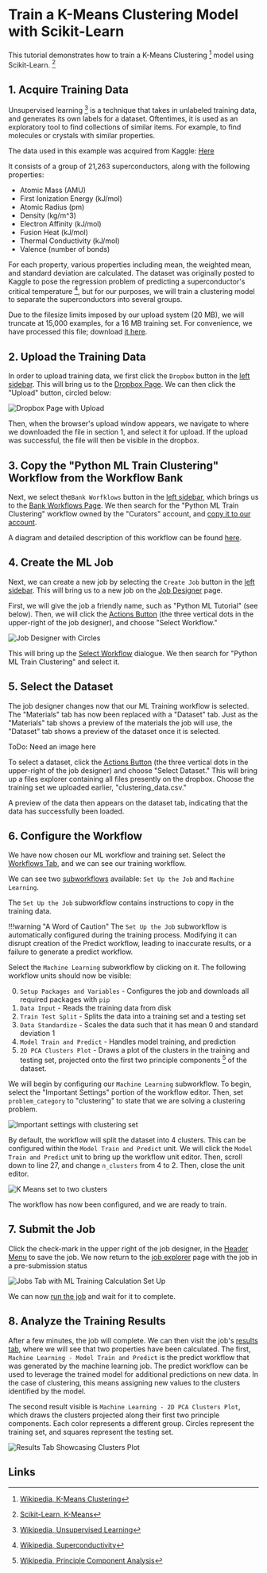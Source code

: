 # Train a K-Means Clustering Model with Scikit-Learn

This tutorial demonstrates how to train a K-Means Clustering [^1] model using Scikit-Learn. [^2]

## 1. Acquire Training Data

Unsupervised learning [^3] is a technique that takes in unlabeled training data, and generates its own labels for a
dataset. Oftentimes, it is used as an exploratory tool to find collections of similar items. For example, to find
molecules or crystals with similar properties.

The data used in this example was acquired from Kaggle: [Here](https://www.kaggle.com/anlgrbz/super-conductors)

It consists of a group of 21,263 superconductors, along with the following properties:
- Atomic Mass (AMU)
- First Ionization Energy (kJ/mol)
- Atomic Radius (pm)
- Density (kg/m^3)
- Electron Affinity (kJ/mol)
- Fusion Heat (kJ/mol)
- Thermal Conductivity (kJ/mol)
- Valence (number of bonds)

For each property, various properties including mean, the weighted mean, and standard deviation are calculated. The
dataset was originally posted to Kaggle to pose the regression problem of predicting a superconductor's critical
temperature [^4], but for our purposes, we will train a clustering model to separate the superconductors into several
groups.

Due to the filesize limits imposed by our upload system (20 MB), we will truncate at 15,000 examples,
for a 16 MB training set. For convenience, we have processed this file; download
<a href="/extra/files/clustering_data.csv.csv" download="clustering_data.csv.csv">it here</a>. 

## 2. Upload the Training Data

In order to upload training data, we first click the `Dropbox` button in the [left sidebar](../../ui/left-sidebar.md).
This will bring us to the [Dropbox Page](../../jobs/ui/files-tab.md). We can then click the "Upload" button, circled
below:

![Dropbox Page with Upload](../../images/tutorials/pythonML/dropbox-page-with-upload-circled.png "Dropbox page with upload circled")

Then, when the browser's upload window appears, we navigate to where we downloaded the file in section 1, and select it
for upload. If the upload was successful, the file will then be visible in the dropbox.

## 3. Copy the "Python ML Train Clustering" Workflow from the Workflow Bank

Next, we select the`Bank Worfklows` button in the [left sidebar](../../ui/left-sidebar.md), which brings us to
the [Bank Workflows Page](../../workflows/bank.md). We then search for the "Python ML Train Clustering" workflow owned
by the "Curators" account, and [copy it to our account](../../workflows/actions/copy-bank.md).

A diagram and detailed description of this workflow can be found
[here](../../software-directory/machine-learning/python-ml/components.md).

## 4. Create the ML Job

Next, we can create a new job by selecting the `Create Job` button in the [left sidebar](../../ui/left-sidebar.md). This
will bring us to a new job on the [Job Designer](../../jobs-designer/overview.md) page.

First, we will give the job a friendly name, such as "Python ML Tutorial" (see below). Then, we will click
the [Actions Button](../../jobs-designer/header-menu.md#Actions) (the three vertical dots in the upper-right of the job
designer), and choose "Select Workflow."

![Job Designer with Circles](../../images/tutorials/pythonML/job-designer-with-python-ml-name-and-three-dots-circled.png "Job designer page")

This will bring up the [Select Workflow](../../jobs-designer/actions-header-menu/select-workflow.md) dialogue. We then
search for "Python ML Train Clustering" and select it.

## 5. Select the Dataset

The job designer changes now that our ML Training workflow is selected. The "Materials" tab has now been replaced with
a "Dataset" tab. Just as the "Materials" tab shows a preview of the materials the job will use, the "Dataset" tab shows
a preview of the dataset once it is selected.

ToDo: Need an image here

To select a dataset, click the [Actions Button](../../jobs-designer/header-menu.md#Actions) (the three vertical dots in
the upper-right of the job designer) and choose "Select Dataset." This will bring up a files explorer containing all
files presently on the dropbox. Choose the training set we uploaded earlier, "clustering_data.csv."

A preview of the data then appears on the dataset tab, indicating that the data has successfully been loaded.

## 6. Configure the Workflow

We have now chosen our ML workflow and training set. Select the [Workflows Tab](../../jobs-designer/workflow-tab.md), and we
can see our training workflow.

We can see two [subworkflows](../../workflows/components/subworkflows.md) available: `Set Up the Job`
and `Machine Learning`.

The `Set Up the Job` subworkflow contains instructions to copy in the training data.

!!!warning "A Word of Caution"
    The `Set Up the Job` subworkflow is automatically configured during the training process. Modifying it can disrupt
    creation of the Predict workflow, leading to inaccurate results, or a failure to generate a predict workflow.

Select the `Machine Learning` subworkflow by clicking on it. The following workflow units should now be visible:

0. `Setup Packages and Variables` - Configures the job and downloads all required packages with `pip`
1. `Data Input` - Reads the training data from disk
2. `Train Test Split` - Splits the data into a training set and a testing set
2. `Data Standardize` - Scales the data such that it has mean 0 and standard deviation 1
3. `Model Train and Predict` - Handles model training, and prediction
4. `2D PCA Clusters Plot` - Draws a plot of the clusters in the training and testing set, projected onto the first two
principle components [^5] of the dataset.

We will begin by configuring our `Machine Learning` subworkflow. To begin, select the "Important Settings" portion of the
workflow editor. Then, set `problem_category` to "clustering" to state that we are solving a clustering problem.

![Important settings with clustering set](../../images/tutorials/clustering_tutorial/important-settings-problem-category.png "Important settings with clustering set" )

By default, the workflow will split the dataset into 4 clusters.  This can be configured within the
`Model Train and Predict` unit. We will click the `Model Train and Predict` unit to bring up the workflow unit editor.
Then, scroll down to line 27, and change `n_clusters` from 4 to 2. Then, close the unit editor.

![K Means set to two clusters](../../images/tutorials/clustering_tutorial/kmeans-set-to-two-clusters.png "K Means Set to Two Clusters")

The workflow has now been configured, and we are ready to train.

## 7. Submit the Job

Click the check-mark in the upper right of the job designer, in the [Header Menu](../../jobs-designer/header-menu.md) to
save the job. We now return to the [job explorer](../../jobs/ui/explorer.md) page with the job in a pre-submission
status

![Jobs Tab with ML Training Calculation Set Up](../../images/tutorials/pythonML/jobs-tab-with-ml-train-job-set-up.png "Jobs Tab with ML Training Calculation Set Up")

We can now [run the job](../../jobs/actions/run.md) and wait for it to complete.

## 8. Analyze the Training Results

After a few minutes, the job will complete. We can then visit the job's [results tab](../../jobs/ui/results-tab.md),
where we will see that two properties have been calculated. The first, `Machine Learning - Model Train and Predict` is
the predict workflow that was generated by the machine learning job. The predict workflow can be used to leverage the
trained model for additional predictions on new data. In the case of clustering, this means assigning new values to the
clusters identified by the model.

The second result visible is `Machine Learning - 2D PCA Clusters Plot`, which draws the clusters projected along their
first two principle components. Each color represents a different group. Circles represent the training set, and squares
represent the testing set.

![Results Tab Showcasing Clusters Plot](../../images/tutorials/clustering_tutorial/2d-pca-clusters-plot.png "Results Tab Showcasing Clusters Plot")

## Links

[^1]: [Wikipedia, K-Means Clustering](https://en.wikipedia.org/wiki/K-means_clustering)

[^2]: [Scikit-Learn, K-Means](https://scikit-learn.org/stable/modules/generated/sklearn.cluster.KMeans.html)

[^3]: [Wikipedia, Unsupervised Learning](https://en.wikipedia.org/wiki/Unsupervised_learning)

[^4]: [Wikipedia, Superconductivity](https://en.wikipedia.org/wiki/Superconductivity#By_critical_temperature)

[^5]: [Wikipedia, Principle Component Analysis](https://en.wikipedia.org/wiki/Principal_component_analysis)
